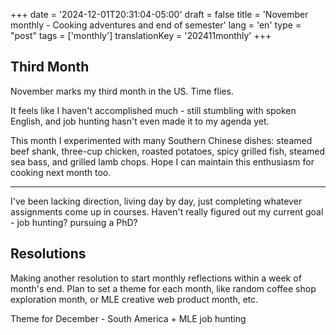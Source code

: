 +++
date = '2024-12-01T20:31:04-05:00'
draft = false
title = 'November monthly - Cooking adventures and end of semester'
lang = 'en'
type = "post"
tags = ['monthly']
translationKey = '202411monthly'
+++

## Third Month

November marks my third month in the US. Time flies.

It feels like I haven't accomplished much - still stumbling with spoken English, and job hunting hasn't even made it to my agenda yet.

This month I experimented with many Southern Chinese dishes: steamed beef shank, three-cup chicken, roasted potatoes, spicy grilled fish, steamed sea bass, and grilled lamb chops. Hope I can maintain this enthusiasm for cooking next month too.

---

I've been lacking direction, living day by day, just completing whatever assignments come up in courses. Haven't really figured out my current goal - job hunting? pursuing a PhD?

## Resolutions

Making another resolution to start monthly reflections within a week of month's end. Plan to set a theme for each month, like random coffee shop exploration month, or MLE creative web product month, etc.

Theme for December - South America + MLE job hunting